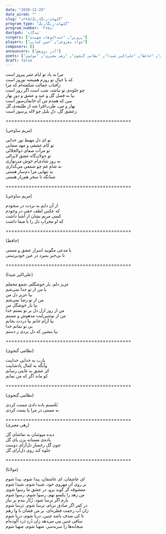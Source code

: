 ```yaml
---
date: "2020-12-29"
date_aired: ""
slug: "گلهای-رنگارنگ/۲۷۵ث"
program_type: "گلهای-رنگارنگ"
program_number: '۲۷۵ث'
dastgah: 'سه‌گاه'
singers: ["پروین", "عبدالوهاب شهیدی"]
players: ["جواد معروفی", "حسن کسایی"]
composers: []
announcers: ["آذر پژوهش"]
poets: ["مریم ساوجی", "حافظ", "علی‌اکبر شیدا", "نظامی گنجوی", "رهی معیری", "مولوی"]
draft: false
---
```


مرا به یاد تو ایام عمر پیروز است  
که با خیال تو روزم همیشه نوروز است  
زآفتاب جمالت شکفته‌ام که مرا  
چو جلوه‌ی تو نباشد، شب است اگر روز است  
بیا به فصل گل و عید و عشق و دورِ بهار  
ببین که همدم من آهِ خانمان‌سوز است  
بهار و می، طرب‌افزا شد از طلیعه‌ی گل  
زعشق گل، دلِ بلبل چو لاله پرسوز است  

============================================  

(مریم ساوجی)  

تو ای دل مهبط نور خدایی  
تو کام عشقی و مهدِ صفایی  
تو مرآت صفای ذوالجلالی  
تو جولان‌گاه عشق لایزالی  
به روز شادی‌ام خوش می‌نوازی  
به شامِ غم چو شمعی می‌گدازی  
به تنهایی مرا دم‌ساز هستی  
شبانگه تا سحر هم‌راز هستی  

============================================  

(مریم ساوجی)  

از آن دایم به نزدت در سجودم  
که عکس لطف حقی در وجودم  
کسی مریم نشان از آشنا داشت  
که او محرابِ دل را با صفا داشت  

============================================  

(حافظ)  

با مدعی مگویید اسرار عشق و مستی  
تا بی‌خبر بمیرد در عین خودپرستی  

============================================  

(علی‌اکبر شیدا)  

عزیز دلم، یار خوشگلم، شمع محفلم  
یا من از تو جدا نمی‌شم  
بیا عزیز دل من  
من از تو رضا نمی‌شم  
بیا یار خوشگل من  
من از روز ازل دل بر تو بستم خدا  
من از نوشین‌لبت مدهوش و مستم  
بیا آرام جانم بیا دردت بجانم  
بی تو نمانم خدا  
بیا بنشین كه دل بردی ز دستم  

============================================  

(نظامی گنجوی)  

یارب به خدایی خداییت  
وآنگه به کمال پادشاییت  
کز عشق به غایتی رسانم  
کو ماند اگر که من نمانم  

============================================  

(نظامی گنجوی)  

نُخُستم باده دادی مست كردی  
به مستی در مرا پا بست كردی  

============================================  
(رهی معیری)  

دیده مپوشان به تماشای گل  
باده‌ی مستانه بزن پای گل  
چون گل رخسارِ دل‌آرای دوست  
جلوه کند روی دل‌آرای گل  

============================================  

(مولانا)  

ای عاشقان، ای عاشقان، پیدا شوم، پیدا شوم  
بر روی آن مهروی خود، شیدا شوم، شیدا شوم  
معشوقه گر گوید برو، در عشق ما رسوا شوی  
من زهد را یکسو نهم، رسوا شوم، رسوا شوم  
یارم اگر ترسا شود، زُنّار بندم بر نیاز  
در کفر اگر صادق نی‌ام، ترسا شوم، ترسا شوم  
زان آب رحمت قطره‌ای، بر من فشان تا وا رهم  
تا کی صدف باشد چنین، دریا شوم، دریا شوم  
ساقی چنین مِی می‌دهد زان دُردِ دَرد آلوده‌ام  
میخانه‌ها را سربه‌سر، صهبا شوم، صهبا شوم  
